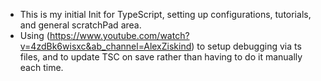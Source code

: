 - This is my initial Init for TypeScript, setting up configurations, tutorials, and general scratchPad area.
- Using (https://www.youtube.com/watch?v=4zdBk6wisxc&ab_channel=AlexZiskind) to setup debugging via ts files, and to update TSC on save rather than having to do it manually each time.
